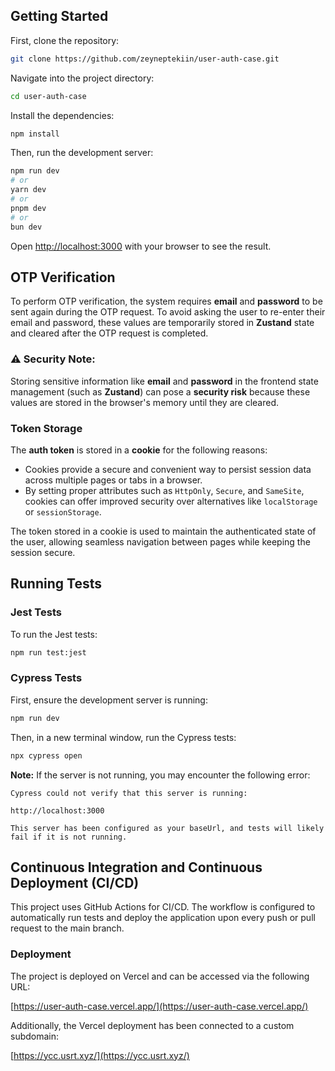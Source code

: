 ## Getting Started

First, clone the repository:

```bash
git clone https://github.com/zeyneptekiin/user-auth-case.git
```

Navigate into the project directory:

```bash
cd user-auth-case
```

Install the dependencies:

```bash
npm install
```

Then, run the development server:

```bash
npm run dev
# or
yarn dev
# or
pnpm dev
# or
bun dev
```

Open [http://localhost:3000](http://localhost:3000) with your browser to see the result.

## OTP Verification

To perform OTP verification, the system requires **email** and **password** to be sent again during the OTP request. To avoid asking the user to re-enter their email and password, these values are temporarily stored in **Zustand** state and cleared after the OTP request is completed.

### ⚠ Security Note:

Storing sensitive information like **email** and **password** in the frontend state management (such as **Zustand**) can pose a **security risk** because these values are stored in the browser's memory until they are cleared.

### Token Storage

The **auth token** is stored in a **cookie** for the following reasons:

- Cookies provide a secure and convenient way to persist session data across multiple pages or tabs in a browser.
- By setting proper attributes such as `HttpOnly`, `Secure`, and `SameSite`, cookies can offer improved security over alternatives like `localStorage` or `sessionStorage`.

The token stored in a cookie is used to maintain the authenticated state of the user, allowing seamless navigation between pages while keeping the session secure.

## Running Tests

### Jest Tests

To run the Jest tests:

```bash
npm run test:jest
```

### Cypress Tests

First, ensure the development server is running:

```bash
npm run dev
```

Then, in a new terminal window, run the Cypress tests:

```bash
npx cypress open
```

**Note:** If the server is not running, you may encounter the following error:

```
Cypress could not verify that this server is running:

http://localhost:3000

This server has been configured as your baseUrl, and tests will likely fail if it is not running.
```

## Continuous Integration and Continuous Deployment (CI/CD)

This project uses GitHub Actions for CI/CD. The workflow is configured to automatically run tests and deploy the application upon every push or pull request to the main branch.

### Deployment

The project is deployed on Vercel and can be accessed via the following URL:

[https://user-auth-case.vercel.app/](https://user-auth-case.vercel.app/)

Additionally, the Vercel deployment has been connected to a custom subdomain:

[https://ycc.usrt.xyz/](https://ycc.usrt.xyz/)

